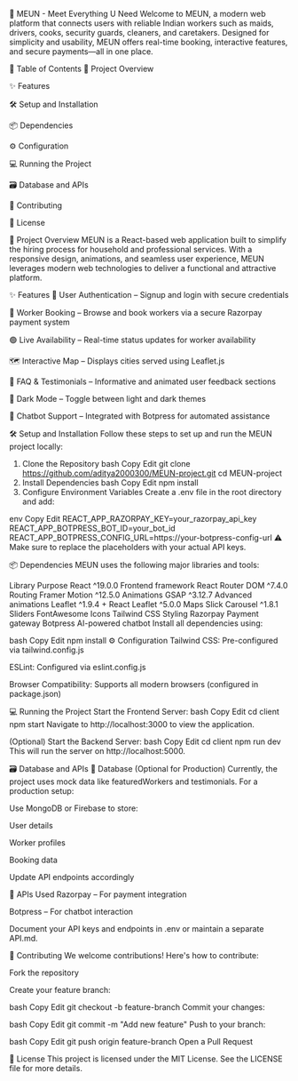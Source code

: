 🧹 MEUN - Meet Everything U Need
Welcome to MEUN, a modern web platform that connects users with reliable Indian workers such as maids, drivers, cooks, security guards, cleaners, and caretakers. Designed for simplicity and usability, MEUN offers real-time booking, interactive features, and secure payments—all in one place.

📌 Table of Contents
🚀 Project Overview

✨ Features

🛠️ Setup and Installation

📦 Dependencies

⚙️ Configuration

💻 Running the Project

🗃️ Database and APIs

🤝 Contributing

📄 License

🚀 Project Overview
MEUN is a React-based web application built to simplify the hiring process for household and professional services. With a responsive design, animations, and seamless user experience, MEUN leverages modern web technologies to deliver a functional and attractive platform.

✨ Features
🔐 User Authentication – Signup and login with secure credentials

📆 Worker Booking – Browse and book workers via a secure Razorpay payment system

🟢 Live Availability – Real-time status updates for worker availability

🗺️ Interactive Map – Displays cities served using Leaflet.js

💬 FAQ & Testimonials – Informative and animated user feedback sections

🌙 Dark Mode – Toggle between light and dark themes

🤖 Chatbot Support – Integrated with Botpress for automated assistance

🛠️ Setup and Installation
Follow these steps to set up and run the MEUN project locally:

1. Clone the Repository
bash
Copy
Edit
git clone https://github.com/aditya2000300/MEUN-project.git
cd MEUN-project
2. Install Dependencies
bash
Copy
Edit
npm install
3. Configure Environment Variables
Create a .env file in the root directory and add:

env
Copy
Edit
REACT_APP_RAZORPAY_KEY=your_razorpay_api_key
REACT_APP_BOTPRESS_BOT_ID=your_bot_id
REACT_APP_BOTPRESS_CONFIG_URL=https://your-botpress-config-url
⚠️ Make sure to replace the placeholders with your actual API keys.

📦 Dependencies
MEUN uses the following major libraries and tools:


Library	Purpose
React ^19.0.0	Frontend framework
React Router DOM ^7.4.0	Routing
Framer Motion ^12.5.0	Animations
GSAP ^3.12.7	Advanced animations
Leaflet ^1.9.4 + React Leaflet ^5.0.0	Maps
Slick Carousel ^1.8.1	Sliders
FontAwesome	Icons
Tailwind CSS	Styling
Razorpay	Payment gateway
Botpress	AI-powered chatbot
Install all dependencies using:

bash
Copy
Edit
npm install
⚙️ Configuration
Tailwind CSS: Pre-configured via tailwind.config.js

ESLint: Configured via eslint.config.js

Browser Compatibility: Supports all modern browsers (configured in package.json)

💻 Running the Project
Start the Frontend Server:
bash
Copy
Edit
cd client
npm start
Navigate to http://localhost:3000 to view the application.

(Optional) Start the Backend Server:
bash
Copy
Edit
cd client
npm run dev
This will run the server on http://localhost:5000.

🗃️ Database and APIs
📂 Database (Optional for Production)
Currently, the project uses mock data like featuredWorkers and testimonials. For a production setup:

Use MongoDB or Firebase to store:

User details

Worker profiles

Booking data

Update API endpoints accordingly

🔌 APIs Used
Razorpay – For payment integration

Botpress – For chatbot interaction

Document your API keys and endpoints in .env or maintain a separate API.md.

🤝 Contributing
We welcome contributions! Here's how to contribute:

Fork the repository

Create your feature branch:

bash
Copy
Edit
git checkout -b feature-branch
Commit your changes:

bash
Copy
Edit
git commit -m "Add new feature"
Push to your branch:

bash
Copy
Edit
git push origin feature-branch
Open a Pull Request

📄 License
This project is licensed under the MIT License.
See the LICENSE file for more details.
